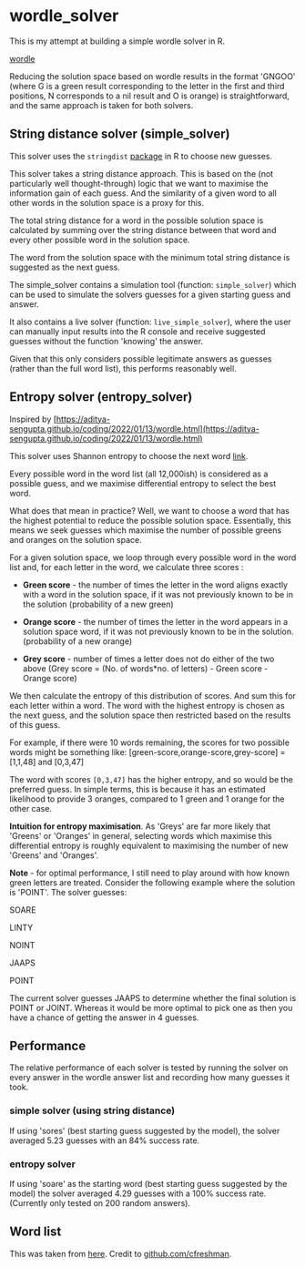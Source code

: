 # wordle_solver

This is my attempt at building a simple wordle solver in R.

[wordle](https://www.powerlanguage.co.uk/wordle/)

Reducing the solution space based on wordle results in the format 'GNGOO' (where G is a green result corresponding to the letter in the first and third positions, N corresponds to a nil result and O is orange) is straightforward, and the same approach is taken for both solvers.

## String distance solver (simple_solver)

This solver uses the `stringdist` [package](https://cran.r-project.org/web/packages/stringdist/stringdist.pdf) in R to choose new guesses. 

This solver takes a string distance approach. This is based on the (not particularly well thought-through) logic that we want to maximise the information gain of each guess. And the similarity of a given word to all other words in the solution space is a proxy for this. 

The total string distance for a word in the possible solution space is calculated by summing over the string distance between that word and every other possible word in the solution space.

The word from the solution space with the minimum total string distance is suggested as the next guess.

The simple_solver contains a simulation tool (function: `simple_solver`) which can be used to simulate the solvers guesses for a given starting guess and answer. 

It also contains a live solver (function: `live_simple_solver`), where the user can manually input results into the R console and receive suggested guesses without the function 'knowing' the answer.

Given that this only considers possible legitimate answers as guesses (rather than the full word list), this performs reasonably well.

## Entropy solver (entropy_solver)

Inspired by [https://aditya-sengupta.github.io/coding/2022/01/13/wordle.html](https://aditya-sengupta.github.io/coding/2022/01/13/wordle.html)

This solver uses Shannon entropy to choose the next word [link](https://en.wikipedia.org/wiki/Entropy_(information_theory)).

Every possible word in the word list (all 12,000ish) is considered as a possible guess, and we maximise differential entropy to select the best word. 

What does that mean in practice? Well, we want to choose a word that has the highest potential to reduce the possible solution space. Essentially, this means we seek guesses which maximise the number of possible greens and oranges on the solution space. 

For a given solution space, we loop through every possible word in the word list and, for each letter in the word, we calculate three scores :

* **Green score** - the number of times the letter in the word aligns exactly with a word in the solution space, if it was not previously known to be in the solution (probability of a new green)

* **Orange score** - the number of times the letter in the word appears in a solution space word, if it was not previously known to be in the solution. (probability of a new orange)

* **Grey score** - number of times a letter does not do either of the two above (Grey score = (No. of words*no. of letters) - Green score - Orange score)

We then calculate the entropy of this distribution of scores. And sum this for each letter within a word. The word with the highest entropy is chosen as the next guess, and the solution space then restricted based on the results of this guess.

For example, if there were 10 words remaining, the scores for two possible words might be something like: [green-score,orange-score,grey-score] = [1,1,48]  and  [0,3,47]

The word with scores `[0,3,47]` has the higher entropy, and so would be the preferred guess. In simple terms, this is because it has an estimated likelihood to provide 3 oranges, compared to 1 green and 1 orange for the other case. 

**Intuition for entropy maximisation**. As 'Greys' are far more likely that 'Greens' or 'Oranges' in general, selecting words which maximise this differential entropy is roughly equivalent to maximising the number of new 'Greens' and 'Oranges'.

**Note** - for optimal performance, I still need to play around with how known green letters are treated. Consider the following example where the solution is 'POINT'. The solver guesses: 

SOARE

LINTY

NOINT

JAAPS

POINT

The current solver guesses JAAPS to determine whether the final solution is POINT or JOINT. Whereas it would be more optimal to pick one as then you have a chance of getting the answer in 4 guesses.

## Performance

The relative performance of each solver is tested by running the solver on every answer in the wordle answer list and recording how many guesses it took.

### simple solver (using string distance)
If using 'sores' (best starting guess suggested by the model), the solver averaged 5.23 guesses with an 84% success rate.

### entropy solver
If using 'soare' as the starting word (best starting guess suggested by the model) the solver averaged 4.29 guesses with a 100% success rate. (Currently only tested on 200 random answers).

## Word list
This was taken from [here](https://gist.github.com/cfreshman). Credit to [github.com/cfreshman](https://github.com/cfreshman).
